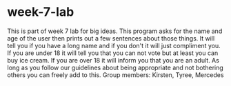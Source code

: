 # week-7-lab
This is part of week 7 lab for big ideas.
This program asks for the name and age of the user then prints out a few sentences about those things. It will tell you if you have a long name and if you don't it will just compliment you. If you are under 18 it will tell you that you can not vote but at least you can buy ice cream. If you are over 18 it will inform you that you are an adult.
As long as you follow our guidelines about being appropriate and not bothering others you can freely add to this.
Group members: Kirsten, Tyree, Mercedes
